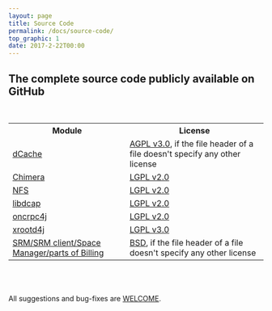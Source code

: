 ```yaml
---
layout: page
title: Source Code
permalink: /docs/source-code/
top_graphic: 1
date: 2017-2-22T00:00
---
```


## The complete source code publicly available on GitHub
<br>
<table class="packages">
<tr>
<th>Module</th>
<th>License</th>
</tr>
<tr>
<td><a href="https://github.com/dCache/dcache">dCache</a></td>
<td><a href="http://www.gnu.org/licenses/agpl.html">AGPL v3.0</a>, if the file header of a file doesn't specify any other license</td>
</tr>
<tr>
<td><a href="https://github.com/dCache/dcache">Chimera</a></td>
<td><a href="http://www.gnu.org/licenses/lgpl.html">LGPL v2.0</a></td>
</tr>
<tr>
<td><a href="https://github.com/dCache/jpnfs">NFS</a></td>
<td><a href="http://www.gnu.org/licenses/lgpl.html">LGPL v2.0</a></td>
</tr>
<tr>
<td><a href="https://github.com/dCache/dcap">libdcap</a></td>
<td><a href="http://www.gnu.org/licenses/lgpl.html">LGPL v2.0</a></td>
</tr>
<tr>
<td><a href="https://github.com/dCache/oncrpc4j">oncrpc4j</a></td>
<td><a href="http://www.gnu.org/licenses/lgpl.html">LGPL v2.0</a></td>
</tr>
<tr>
<td><a href="https://github.com/dCache/xrootd4j">xrootd4j</a></td>
<td><a href="http://www.gnu.org/licenses/lgpl.html">LGPL v3.0</a></td>
</tr>
<tr>
<td><a href="https://github.com/dCache/dcache">SRM/SRM client/Space Manager/parts of Billing</a></td>
<td><a href="http://opensource.org/licenses/BSD-2-Clause">BSD</a>, if the file header of a file doesn't specify any other license</td>
</tr>
</table>
<br /><br /><br />
All suggestions and bug-fixes are <a href="mailto:dcache@dcache.org">WELCOME</a>.
